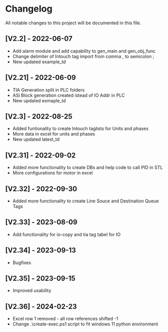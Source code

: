 # Changelog

All notable changes to this project will be documented in this file.

## [V2.2] - 2022-06-07
- Add alarm module and add capability to gen_main and gen_obj_func
- Change delimiter of Intouch tag import from comma , to semicolon ;
- New updated example_td

## [V2.21] - 2022-06-09
- TIA Generation split in PLC folders
- ASi Block generation created istead of IO Addr in PLC
- New updated exmaple_td

## [V2.3] - 2022-08-25
- Added funtionality to create Intouch taglists for Units and phases
- More data in excel for units and phases
- New updated latest_td

## [V2.31] - 2022-09-02
- Added more functionality to create DBs and help code to call PID in STL
- More configurations for motor in excel

## [V2.32] - 2022-09-30
- Added more functionality to create Line Souce and Destination Queue Tags

## [V2.33] - 2023-08-09
- Add functionality for io-copy and tia tag tabel for IO

## [V2.34] - 2023-09-13
- Bugfixes

## [V2.35] - 2023-09-15
- Improved usability

## [V2.36] - 2024-02-23
- Excel row 1 removed - all row references shifted -1
- Change .\create-exec.ps1 script to fit windows 11 python environment